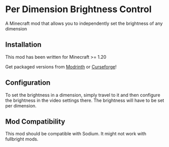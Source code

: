 # Per Dimension Brightness Control

A Minecraft mod that allows you to independently set the brightness of any dimension

## Installation

This mod has been written for Minecraft >= 1.20

Get packaged versions from [Modrinth](https://modrinth.com/mod/per-dimension-brightness) or [Curseforge](https://www.curseforge.com/minecraft/mc-mods/per-dimension-brightness)!

## Configuration

To set the brightness in a dimension, simply travel to it and then configure the brightness in the video settings there.
The brightness will have to be set per dimension.

## Mod Compatibility

This mod should be compatible with Sodium. It might not work with fullbright mods.

